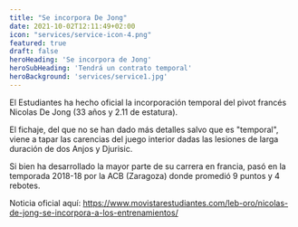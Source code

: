 ```yaml
---
title: "Se incorpora De Jong"
date: 2021-10-02T12:11:49+02:00
icon: "services/service-icon-4.png"
featured: true
draft: false
heroHeading: 'Se incorpora de Jong'
heroSubHeading: 'Tendrá un contrato temporal'
heroBackground: 'services/service1.jpg'
---
```


El Estudiantes ha hecho oficial la incorporación temporal del pivot francés Nicolas De Jong (33 años y 2.11 de estatura).

El fichaje, del que no se han dado más detalles salvo que es "temporal", viene a tapar las carencias del juego interior dadas las lesiones de larga duración de dos Anjos y Djurisic.

Si bien ha desarrollado la mayor parte de su carrera en francia, pasó en la temporada 2018-18 por la ACB (Zaragoza) donde promedió 9 puntos y 4 rebotes.

Noticia oficial aquí: https://www.movistarestudiantes.com/leb-oro/nicolas-de-jong-se-incorpora-a-los-entrenamientos/ 
